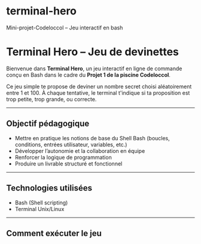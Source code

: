 # terminal-hero
Mini-projet-Codeloccol – Jeu interactif en bash
# Terminal Hero – Jeu de devinettes

Bienvenue dans **Terminal Hero**, un jeu interactif en ligne de commande conçu en Bash dans le cadre du **Projet 1 de la piscine Codeloccol**.

Ce jeu simple te propose de deviner un nombre secret choisi aléatoirement entre 1 et 100. À chaque tentative, le terminal t'indique si ta proposition est trop petite, trop grande, ou correcte.

---

## Objectif pédagogique

- Mettre en pratique les notions de base du Shell Bash (boucles, conditions, entrées utilisateur, variables, etc.)
- Développer l’autonomie et la collaboration en équipe
- Renforcer la logique de programmation
- Produire un livrable structuré et fonctionnel

---

## Technologies utilisées

- Bash (Shell scripting)
- Terminal Unix/Linux

---

## Comment exécuter le jeu
